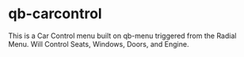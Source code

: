 # qb-carcontrol
This is a Car Control menu built on qb-menu triggered from the Radial Menu. Will Control Seats, Windows, Doors, and Engine.
